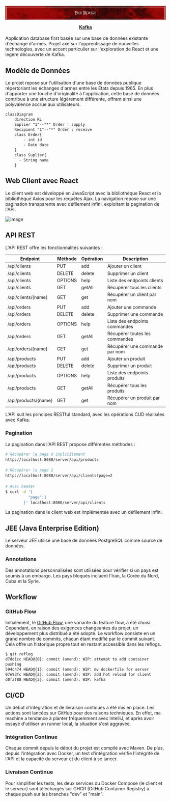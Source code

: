 <h4 align="center">
  <img src="./.github/img/header.png" alt="neet header">
  <a href="./.github/doc/kafka.md">Kafka</a>
</h4>
Application database first basée sur une base de données existante d'échange d'armes. Projet axé sur l'apprentissage de nouvelles technologies, avec un accent particulier sur l'exploration de React et une legere découverte de Kafka.

## Modèle de Données
Le projet repose sur l'utilisation d'une base de données publique répertoriant les échanges d'armes entre les États depuis 1965. En plus d'apporter une touche d'originalité à l'application, cette base de données contribue à une structure légèrement différente, offrant ainsi une polyvalence accrue aux utilisateurs.
```mermaid
classDiagram
    direction RL
    Suplier "1"--"*" Order : supply
    Recipient "1"--"*" Order : receive
    class Order{
        - int id
        - Date date
    }
    class Suplier{
      - String name
    }
```

## Web Client avec React
Le client web est développé en JavaScript avec la bibliothèque React et la bibliothèque Axios pour les requêtes Ajax. La navigation repose sur une pagination transparente avec défilement infini, exploitant la pagination de l'API.

![image](https://github.com/Theo-Hafsaoui/i311-tp-fil-rouge-Theo-Hafsaoui/assets/63098041/669c57c3-49d2-4a30-974d-5e0c4de71f7b)

## API REST
L'API REST offre les fonctionnalités suivantes :

| Endpoint           | Méthode | Opération | Description                |
| ------------------- | ------- | --------- | -------------------------- |
| /api/clients        | PUT     | add       | Ajouter un client          |
| /api/clients        | DELETE  | delete    | Supprimer un client        |
| /api/clients        | OPTIONS | help      | Liste des endpoints clients|
| /api/clients        | GET     | getAll    | Récupérer tous les clients |
| /api/clients/{name} | GET     | get       | Récupérer un client par nom |
| /api/orders         | PUT     | add       | Ajouter une commande        |
| /api/orders         | DELETE  | delete    | Supprimer une commande      |
| /api/orders         | OPTIONS | help      | Liste des endpoints commandes|
| /api/orders         | GET     | getAll    | Récupérer toutes les commandes |
| /api/orders/{name}  | GET     | get       | Récupérer une commande par nom |
| /api/products       | PUT     | add       | Ajouter un produit          |
| /api/products       | DELETE  | delete    | Supprimer un produit        |
| /api/products       | OPTIONS | help      | Liste des endpoints produits|
| /api/products       | GET     | getAll    | Récupérer tous les produits |
| /api/products/{name}| GET     | get       | Récupérer un produit par nom |

L'API suit les principes RESTful standard, avec les opérations CUD réalisées avec Kafka.

### Pagination
La pagination dans l'API REST propose différentes méthodes :

```bash
# Récupérer la page 0 implicitement
http://localhost:8080/server/api/products

# Récupérer la page 2
http://localhost:8080/server/api/clients?page=2

# Avec header
$ curl -d '{
          "page":1
        }' localhost:8080/server/api/clients
```

La pagination dans le client web est implémentée avec un défilement infini.

## JEE (Java Enterprise Edition)
Le serveur JEE utilise une base de données PostgreSQL comme source de données.

### Annotations
Des annotations personnalisées sont utilisées pour vérifier si un pays est soumis à un embargo. Les pays bloqués incluent l'Iran, la Corée du Nord, Cuba et la Syrie.

## Workflow
### GitHub Flow
Initialement, le [GitHub Flow](https://docs.github.com/en/get-started/using-github/github-flow), une variante du feature flow, a été choisi. Cependant, en raison des exigences changeantes du projet, un développement plus distribué a été adopté. Le workflow consiste en un grand nombre de commits, chacun étant modifié par le commit suivant. Cela offre un historique propre tout en restant accessible dans les reflogs.

```
$ git reflog
d7dd1cc HEAD@{0}: commit (amend): WIP: attempt to add container pushing
594c474 HEAD@{1}: commit (amend): WIP: mv dockerfile for server
07e93fc HEAD@{2}: commit (amend): WIP: add hot reload for client
d0faf88 HEAD@{3}: commit (amend): WIP: kafka
```

## CI/CD

Un début d'intégration et de livraison continues a été mis en place. Les actions sont lancées sur GitHub pour des raisons techniques. En effet, ma machine a tendance à planter fréquemment avec IntelliJ, et après avoir essayé d'utiliser un runner local, la situation s'est aggravée.
### Intégration Continue
Chaque commit depuis le début du projet est compilé avec Maven. De plus, depuis l'intégration avec Docker, un test d'intégration vérifie l'intégrité de l'API et la capacité du serveur et du client à se lancer.
### Livraison Continue
Pour simplifier les tests, les deux services du Docker Compose (le client et le serveur) sont téléchargés sur GHCR (GitHub Container Registry) à chaque push sur les branches "dev" et "main".

